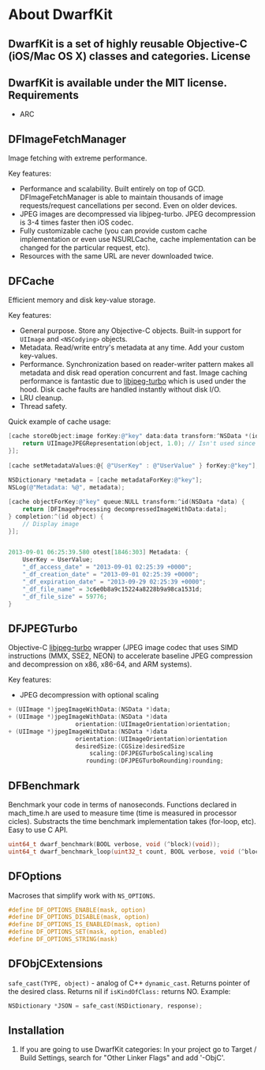 About DwarfKit
=========
DwarfKit is a set of highly reusable Objective-C (iOS/Mac OS X) classes and categories.
License
-------
DwarfKit is available under the MIT license.
Requirements
------------
- ARC

DFImageFetchManager
-------------------
Image fetching with extreme performance. 

Key features:
 - Performance and scalability. Built entirely on top of GCD. DFImageFetchManager is able to maintain thousands of image requests/request cancellations per second. Even on older devices.
 - JPEG images are decompressed via libjpeg-turbo. JPEG decompression is 3-4 times faster then iOS codec.
 - Fully customizable cache (you can provide custom cache implementation or even use NSURLCache, cache implementation can be changed for the particular request, etc).
 - Resources with the same URL are never downloaded twice.

DFCache
-------
 Efficient memory and disk key-value storage.
 
 Key features:
 - General purpose. Store any Objective-C objects. Built-in support for `UIImage` and `<NSCodying>` objects. 
 - Metadata. Read/write entry's metadata at any time. Add your custom key-values.
 - Performance. Synchronization based on reader-writer pattern makes all metadata and disk read operation concurrent and fast. Image caching performance is fantastic due to [libjpeg-turbo](http://libjpeg-turbo.virtualgl.org) which is used under the hood. Disk cache faults are handled instantly without disk I/O.
 - LRU cleanup.
 - Thread safety. 
 
Quick example of cache usage:
```objective-c
[cache storeObject:image forKey:@"key" data:data transform:^NSData *(id object) {
    return UIImageJPEGRepresentation(object, 1.0); // Isn't used since we provided data.
}];
    
[cache setMetadataValues:@{ @"UserKey" : @"UserValue" } forKey:@"key"];
    
NSDictionary *metadata = [cache metadataForKey:@"key"];
NSLog(@"Metadata: %@", metadata);

[cache objectForKey:@"key" queue:NULL transform:^id(NSData *data) {
    return [DFImageProcessing decompressedImageWithData:data];
} completion:^(id object) {
    // Display image
}];


2013-09-01 06:25:39.580 otest[1846:303] Metadata: {
    UserKey = UserValue;
    "_df_access_date" = "2013-09-01 02:25:39 +0000";
    "_df_creation_date" = "2013-09-01 02:25:39 +0000";
    "_df_expiration_date" = "2013-09-29 02:25:39 +0000";
    "_df_file_name" = 3c6e0b8a9c15224a8228b9a98ca1531d;
    "_df_file_size" = 59776;
}

```

DFJPEGTurbo
-----------
Objective-C [libjpeg-turbo](http://libjpeg-turbo.virtualgl.org) wrapper (JPEG image codec that uses SIMD instructions (MMX, SSE2, NEON) to accelerate baseline JPEG compression and decompression on x86, x86-64, and ARM systems).

Key features:
- JPEG decompression with optional scaling

```objective-c
+ (UIImage *)jpegImageWithData:(NSData *)data;
+ (UIImage *)jpegImageWithData:(NSData *)data
                   orientation:(UIImageOrientation)orientation;
+ (UIImage *)jpegImageWithData:(NSData *)data
                   orientation:(UIImageOrientation)orientation
                   desiredSize:(CGSize)desiredSize
                       scaling:(DFJPEGTurboScaling)scaling
                      rounding:(DFJPEGTurboRounding)rounding;
```

DFBenchmark
---------
Benchmark your code in terms of nanoseconds. Functions declared in mach_time.h are used to measure time (time is measured in processor cicles). Substracts the time benchmark implementation takes (for-loop, etc). Easy to use C API.
```c
uint64_t dwarf_benchmark(BOOL verbose, void (^block)(void));
uint64_t dwarf_benchmark_loop(uint32_t count, BOOL verbose, void (^block)(void));
```
DFOptions
---------
Macroses that simplify work with `NS_OPTIONS`.

```objective-c
#define DF_OPTIONS_ENABLE(mask, option) 
#define DF_OPTIONS_DISABLE(mask, option)
#define DF_OPTIONS_IS_ENABLED(mask, option)
#define DF_OPTIONS_SET(mask, option, enabled)
#define DF_OPTIONS_STRING(mask)
```
DFObjCExtensions
----------------
`safe_cast(TYPE, object)` - analog of C++ `dynamic_cast`. Returns pointer of the desired class. Returns nil if `isKindOfClass:` returns NO.
Example:
```objective-c
NSDictionary *JSON = safe_cast(NSDictionary, response);
```
Installation
------------
1. If you are going to use DwarfKit categories: In your project go to Target / Build Settings, search for "Other Linker Flags" and add '-ObjC'.
